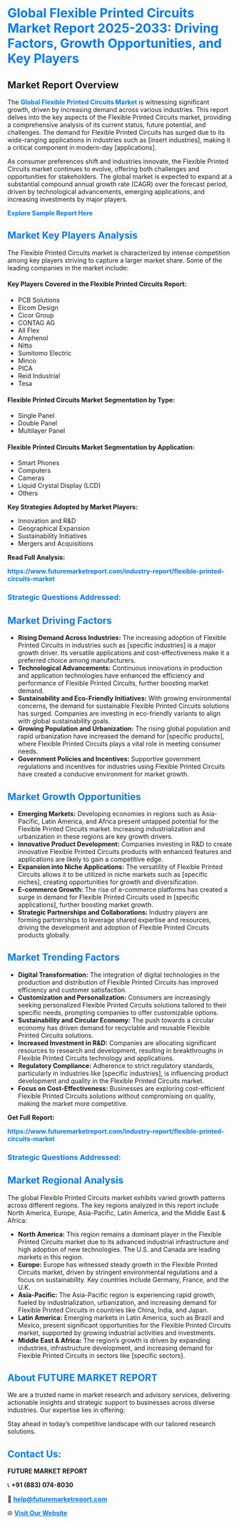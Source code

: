 <h1 style="color: #007BFF;">Global Flexible Printed Circuits Market Report 2025-2033: Driving Factors, Growth Opportunities, and Key Players</h1>

<section id="overview">
<h2>Market Report Overview</h2>
<p>The <a href="https://www.futuremarketreport.com/industry-report/flexible-printed-circuits-market" style="color: #007BFF; text-decoration: none;"><strong>Global Flexible Printed Circuits Market</strong></a> is witnessing significant growth, driven by increasing demand across various industries. This report delves into the key aspects of the Flexible Printed Circuits market, providing a comprehensive analysis of its current status, future potential, and challenges. The demand for Flexible Printed Circuits has surged due to its wide-ranging applications in industries such as [insert industries], making it a critical component in modern-day [applications].</p>
<p>As consumer preferences shift and industries innovate, the Flexible Printed Circuits market continues to evolve, offering both challenges and opportunities for stakeholders. The global market is expected to expand at a substantial compound annual growth rate (CAGR) over the forecast period, driven by technological advancements, emerging applications, and increasing investments by major players.</p>
</section>

<section id="overview">
<p><a href="https://www.futuremarketreport.com/request-sample/reportId=115488" style="color: #007BFF; text-decoration: none;"><strong>Explore Sample Report Here</strong></a></p>
</section>

<section id="key-players">
<h2 style="color: #007BFF;">Market Key Players Analysis</h2>
<p>The Flexible Printed Circuits market is characterized by intense competition among key players striving to capture a larger market share. Some of the leading companies in the market include:</p>
<h4>Key Players Covered in the Flexible Printed Circuits Report:</h4>
<ul><li>PCB Solutions</li><li>Elcom Design</li><li>Cicor Group</li><li>CONTAG AG</li><li>All Flex</li><li>Amphenol</li><li>Nitto</li><li>Sumitomo Electric</li><li>Minco</li><li>PICA</li><li>Reid Industrial</li><li>Tesa</li></ul>
<h4>Flexible Printed Circuits Market Segmentation by Type:</h4>
<ul><li>Single Panel</li><li>Double Panel</li><li>Multilayer Panel</li></ul>

<h4>Flexible Printed Circuits Market Segmentation by Application:</h4>
<ul><li>Smart Phones</li><li>Computers</li><li>Cameras</li><li>Liquid Crystal Display (LCD)</li><li>Others</li></ul>
<p><strong>Key Strategies Adopted by Market Players:</strong></p>
<ul>
<li>Innovation and R&D</li>
<li>Geographical Expansion</li>
<li>Sustainability Initiatives</li>
<li>Mergers and Acquisitions</li>
</ul>
</section>

<section>
<p><strong>Read Full Analysis: </strong></p><a href="https://www.futuremarketreport.com/industry-report/flexible-printed-circuits-market" style="color: #007BFF; text-decoration: none;"><strong>https://www.futuremarketreport.com/industry-report/flexible-printed-circuits-market</strong></a>
<h3 style="color: #007BFF;">Strategic Questions Addressed:</h3>
</section>

<section id="driving-factors">
<h2 style="color: #007BFF;">Market Driving Factors</h2>
<ul>
<li><strong>Rising Demand Across Industries:</strong> The increasing adoption of Flexible Printed Circuits in industries such as [specific industries] is a major growth driver. Its versatile applications and cost-effectiveness make it a preferred choice among manufacturers.</li>
<li><strong>Technological Advancements:</strong> Continuous innovations in production and application technologies have enhanced the efficiency and performance of Flexible Printed Circuits, further boosting market demand.</li>
<li><strong>Sustainability and Eco-Friendly Initiatives:</strong> With growing environmental concerns, the demand for sustainable Flexible Printed Circuits solutions has surged. Companies are investing in eco-friendly variants to align with global sustainability goals.</li>
<li><strong>Growing Population and Urbanization:</strong> The rising global population and rapid urbanization have increased the demand for [specific products], where Flexible Printed Circuits plays a vital role in meeting consumer needs.</li>
<li><strong>Government Policies and Incentives:</strong> Supportive government regulations and incentives for industries using Flexible Printed Circuits have created a conducive environment for market growth.</li>
</ul>
</section>

<section id="growth-opportunities">
<h2 style="color: #007BFF;">Market Growth Opportunities</h2>
<ul>
<li><strong>Emerging Markets:</strong> Developing economies in regions such as Asia-Pacific, Latin America, and Africa present untapped potential for the Flexible Printed Circuits market. Increasing industrialization and urbanization in these regions are key growth drivers.</li>
<li><strong>Innovative Product Development:</strong> Companies investing in R&D to create innovative Flexible Printed Circuits products with enhanced features and applications are likely to gain a competitive edge.</li>
<li><strong>Expansion into Niche Applications:</strong> The versatility of Flexible Printed Circuits allows it to be utilized in niche markets such as [specific niches], creating opportunities for growth and diversification.</li>
<li><strong>E-commerce Growth:</strong> The rise of e-commerce platforms has created a surge in demand for Flexible Printed Circuits used in [specific applications], further boosting market growth.</li>
<li><strong>Strategic Partnerships and Collaborations:</strong> Industry players are forming partnerships to leverage shared expertise and resources, driving the development and adoption of Flexible Printed Circuits products globally.</li>
</ul>
</section>

<section id="trending-factors">
<h2 style="color: #007BFF;">Market Trending Factors</h2>
<ul>
<li><strong>Digital Transformation:</strong> The integration of digital technologies in the production and distribution of Flexible Printed Circuits has improved efficiency and customer satisfaction.</li>
<li><strong>Customization and Personalization:</strong> Consumers are increasingly seeking personalized Flexible Printed Circuits solutions tailored to their specific needs, prompting companies to offer customizable options.</li>
<li><strong>Sustainability and Circular Economy:</strong> The push towards a circular economy has driven demand for recyclable and reusable Flexible Printed Circuits solutions.</li>
<li><strong>Increased Investment in R&D:</strong> Companies are allocating significant resources to research and development, resulting in breakthroughs in Flexible Printed Circuits technology and applications.</li>
<li><strong>Regulatory Compliance:</strong> Adherence to strict regulatory standards, particularly in industries like [specific industries], is influencing product development and quality in the Flexible Printed Circuits market.</li>
<li><strong>Focus on Cost-Effectiveness:</strong> Businesses are exploring cost-efficient Flexible Printed Circuits solutions without compromising on quality, making the market more competitive.</li>
</ul>
</section>

<section>
<p><strong>Get Full Report: </strong></p><a href="https://www.futuremarketreport.com/industry-report/flexible-printed-circuits-market" style="color: #007BFF; text-decoration: none;"><strong>https://www.futuremarketreport.com/industry-report/flexible-printed-circuits-market</strong></a>
<h3 style="color: #007BFF;">Strategic Questions Addressed:</h3>
</section>


<section id="regional-analysis">
<h2 style="color: #007BFF;">Market Regional Analysis</h2>
<p>The global Flexible Printed Circuits market exhibits varied growth patterns across different regions. The key regions analyzed in this report include North America, Europe, Asia-Pacific, Latin America, and the Middle East & Africa:</p>
<ul>
<li><strong>North America:</strong> This region remains a dominant player in the Flexible Printed Circuits market due to its advanced industrial infrastructure and high adoption of new technologies. The U.S. and Canada are leading markets in this region.</li>
<li><strong>Europe:</strong> Europe has witnessed steady growth in the Flexible Printed Circuits market, driven by stringent environmental regulations and a focus on sustainability. Key countries include Germany, France, and the U.K.</li>
<li><strong>Asia-Pacific:</strong> The Asia-Pacific region is experiencing rapid growth, fueled by industrialization, urbanization, and increasing demand for Flexible Printed Circuits in countries like China, India, and Japan.</li>
<li><strong>Latin America:</strong> Emerging markets in Latin America, such as Brazil and Mexico, present significant opportunities for the Flexible Printed Circuits market, supported by growing industrial activities and investments.</li>
<li><strong>Middle East & Africa:</strong> The region’s growth is driven by expanding industries, infrastructure development, and increasing demand for Flexible Printed Circuits in sectors like [specific sectors].</li>
</ul>
</section>

<footer>
<h2 style="color: #007BFF;">About FUTURE MARKET REPORT</h2>
<p>We are a trusted name in market research and advisory services, delivering actionable insights and strategic support to businesses across diverse industries. Our expertise lies in offering:</p>

<p>Stay ahead in today’s competitive landscape with our tailored research solutions.</p>

<h2 style="color: #007BFF;">Contact Us:</h2>
<p><strong>FUTURE MARKET REPORT</strong></p>
<p>📞 <strong>+91 (883) 074-8030</strong></p>
<p>📧 <strong><a href="mailto:help@futuremarketreport.com" style="color: #007BFF;">help@futuremarketreport.com</a></strong></p>
<p>🌐 <strong><a href="https://www.futuremarketreport.com/" style="color: #007BFF;">Visit Our Website</a></strong></p>
</footer>